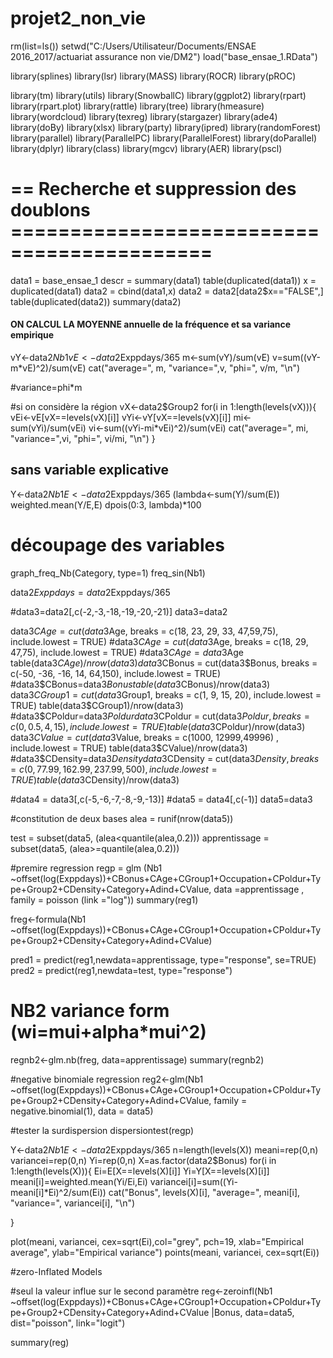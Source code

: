 # projet2_non_vie



rm(list=ls())
setwd("C:/Users/Utilisateur/Documents/ENSAE 2016_2017/actuariat assurance non vie/DM2")
load("base_ensae_1.RData")

library(splines)
library(lsr)
library(MASS)
library(ROCR)
library(pROC)

library(tm)
library(utils)
library(SnowballC)
library(ggplot2)
library(rpart)
library(rpart.plot)
library(rattle)
library(tree)
library(hmeasure)
library(wordcloud)
library(texreg)
library(stargazer)
library(ade4)
library(doBy)
library(xlsx)
library(party)
library(ipred)
library(randomForest)
library(parallel)
library(ParallelPC)
library(ParallelForest)
library(doParallel)
library(dplyr)
library(class)
library(mgcv)
library(AER)
library(pscl)


# == Recherche et suppression des doublons ===========================================
data1 = base_ensae_1
descr = summary(data1)
table(duplicated(data1))
x = duplicated(data1)
data2 = cbind(data1,x)
data2 = data2[data2$x=="FALSE",]
table(duplicated(data2))
summary(data2)




#### ON CALCUL LA MOYENNE annuelle de la fréquence et sa variance empirique

vY<-data2$Nb1
vE<-data2$Exppdays/365
m<-sum(vY)/sum(vE)
v=sum((vY-m*vE)^2)/sum(vE)
cat("average=", m, "variance=",v, "phi=", v/m, "\n")

 #variance=phi*m

#si on considère la région
vX<-data2$Group2
for(i in 1:length(levels(vX))){
  vEi<-vE[vX==levels(vX)[i]]
  vYi<-vY[vX==levels(vX)[i]]
  mi<-sum(vYi)/sum(vEi)
  vi<-sum((vYi-mi*vEi)^2)/sum(vEi)
  cat("average=", mi, "variance=",vi, "phi=", vi/mi, "\n")
}

## sans variable explicative
Y<-data2$Nb1
E<-data2$Exppdays/365
(lambda<-sum(Y)/sum(E))
weighted.mean(Y/E,E)
dpois(0:3, lambda)*100



# découpage des variables

graph_freq_Nb(Category, type=1)
freq_sin(Nb1)


data2$Exppdays=data2$Exppdays/365

#data3=data2[,c(-2,-3,-18,-19,-20,-21)]
data3=data2

data3$CAge = cut(data3$Age, breaks = c(18, 23, 29, 33, 47,59,75), include.lowest = TRUE)
#data3$CAge = cut(data3$Age, breaks = c(18, 29, 47,75), include.lowest = TRUE)
#data3$CAge=data3$Age
table(data3$CAge)/nrow(data3)
data3$CBonus = cut(data3$Bonus, breaks = c(-50, -36, -16, 14, 64,150), include.lowest = TRUE)
#data3$CBonus=data3$Bonus
table(data3$CBonus)/nrow(data3)
data3$CGroup1 = cut(data3$Group1, breaks = c(1, 9, 15, 20), include.lowest = TRUE)
table(data3$CGroup1)/nrow(data3)
#data3$CPoldur=data3$Poldur
data3$CPoldur = cut(data3$Poldur, breaks = c(0, 0.5, 4,15) , include.lowest = TRUE)
table(data3$CPoldur)/nrow(data3)
data3$CValue = cut(data3$Value, breaks = c(1000, 12999,49996) , include.lowest = TRUE)
table(data3$CValue)/nrow(data3)
#data3$CDensity=data3$Density
data3$CDensity = cut(data3$Density, breaks = c(0,77.99,162.99,237.99,500) , include.lowest = TRUE)
table(data3$CDensity)/nrow(data3)

#data4 = data3[,c(-5,-6,-7,-8,-9,-13)]
#data5 = data4[,c(-1)]
data5=data3


#constitution de deux bases
alea = runif(nrow(data5))

test = subset(data5, (alea<quantile(alea,0.2)))
apprentissage = subset(data5, (alea>=quantile(alea,0.2)))



#premire regression
regp = glm (Nb1 ~offset(log(Exppdays))+CBonus+CAge+CGroup1+Occupation+CPoldur+Type+Group2+CDensity+Category+Adind+CValue, data =apprentissage , family = poisson (link ="log"))
summary(reg1)


freg<-formula(Nb1 ~offset(log(Exppdays))+CBonus+CAge+CGroup1+Occupation+CPoldur+Type+Group2+CDensity+Category+Adind+CValue)


pred1 = predict(reg1,newdata=apprentissage, type="response", se=TRUE)
pred2 = predict(reg1,newdata=test, type="response")


# NB2 variance form (wi=mui+alpha*mui^2)

regnb2<-glm.nb(freg, data=apprentissage)
summary(regnb2)




#negative binomiale regression
reg2<-glm(Nb1 ~offset(log(Exppdays))+CBonus+CAge+CGroup1+Occupation+CPoldur+Type+Group2+CDensity+Category+Adind+CValue, family = negative.binomial(1), data = data5)



#tester la surdispersion
dispersiontest(regp)


Y<-data2$Nb1
E<-data2$Exppdays/365
n=length(levels(X))
meani=rep(0,n)
variancei=rep(0,n)
Yi=rep(0,n)
X=as.factor(data2$Bonus)
for(i in 1:length(levels(X))){
  Ei=E[X==levels(X)[i]]
  Yi=Y[X==levels(X)[i]]
  meani[i]=weighted.mean(Yi/Ei,Ei)
  variancei[i]=sum((Yi-meani[i]*Ei)^2/sum(Ei))
  cat("Bonus", levels(X)[i], "average=", meani[i], "variance=", variancei[i], "\n")
 
}



plot(meani, variancei, cex=sqrt(Ei),col="grey", pch=19, xlab="Empirical average", ylab="Empirical variance")
points(meani, variancei, cex=sqrt(Ei))

#zero-Inflated Models

#seul la valeur influe sur le second paramètre 
reg<-zeroinfl(Nb1 ~offset(log(Exppdays))+CBonus+CAge+CGroup1+Occupation+CPoldur+Type+Group2+CDensity+Category+Adind+CValue
                |Bonus,
              data=data5, dist="poisson",
              link="logit")

summary(reg)

